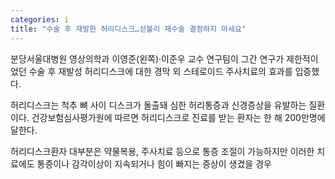 ```yaml
---
categories: i
title: "수술 후 재발한 허리디스크…섣불리 재수술 결정하지 마세요"
---
```

분당서울대병원 영상의학과 이영준(왼쪽)&middot;이준우 교수 연구팀이 그간 연구가 제한적이었던 수술 후 재발성 허리디스크에 대한 경막 외 스테로이드 주사치료의 효과를 입증했다.&nbsp;&nbsp;



허리디스크는 척추 뼈 사이 디스크가 돌출돼 심한 허리통증과 신경증상을 유발하는 질환이다. 건강보험심사평가원에 따르면 허리디스크로 진료를 받는 환자는 한 해 200만명에 달한다.

허리디스크환자 대부분은 약물복용, 주사치료 등으로 통증 조절이 가능하지만 이러한 치료에도 통증이나 감각이상이 지속되거나 힘이 빠지는 증상이 생겼을 경우